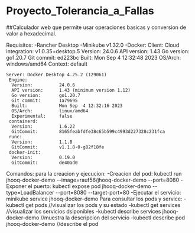 # Proyecto_Tolerancia_a_Fallas
##Calculador web que permite usar operaciones basicas y conversion de valor a hexadecimal.

Requisitos:
-Rancher Desktop
-Minikube v1.32.0
-Docker:
    Client:
     Cloud integration: v1.0.35+desktop.5
     Version:           24.0.6
     API version:       1.43
     Go version:        go1.20.7
     Git commit:        ed223bc
     Built:             Mon Sep  4 12:32:48 2023
     OS/Arch:           windows/amd64
     Context:           default
    
    Server: Docker Desktop 4.25.2 (129061)
     Engine:
      Version:          24.0.6
      API version:      1.43 (minimum version 1.12)
      Go version:       go1.20.7
      Git commit:       1a79695
      Built:            Mon Sep  4 12:32:16 2023
      OS/Arch:          linux/amd64
      Experimental:     false
     containerd:
      Version:          1.6.22
      GitCommit:        8165feabfdfe38c65b599c4993d227328c231fca
     runc:
      Version:          1.1.8
      GitCommit:        v1.1.8-0-g82f18fe
     docker-init:
      Version:          0.19.0
      GitCommit:        de40ad0

Comandos:
  para la creacion y ejecucion:
    -Creacion del pod: kubectl run jhooq-docker-demo --image=rauf56/jhooq-docker-demo --port=8080
    -Exponer el puerto: kubectl expose pod jhooq-docker-demo --type=LoadBalancer --port=8080 --target-port=80
    -Ejecutar el servicio: minikube service jhooq-docker-demo
  Para consultar los pods y service:
    -kubectl get pods //visualizar los pods y su estado
    -kubectl get services //visualizar los servicios dsiponibles
    -kubectl describe services jhooq-docker-demo //muestra la descripcion del servicio
    -kubectl describe pod jhooq-docker-demo //describe el pod

